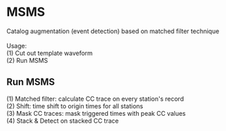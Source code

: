 # MSMS
Catalog augmentation (event detection) based on matched filter technique  
<br>
Usage: <br>
(1) Cut out template waveform <br>
(2) Run MSMS <br>

## Run MSMS  
(1) Matched filter: calculate CC trace on every station's record <br>
(2) Shift: time shift to origin times for all stations <br>
(3) Mask CC traces: mask triggered times with peak CC values <br>
(4) Stack & Detect on stacked CC trace <br>
